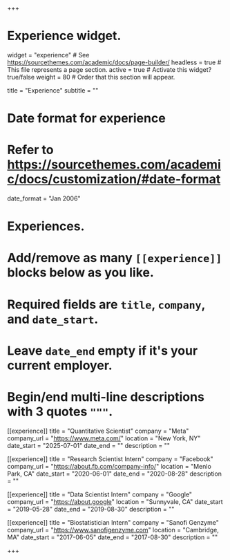 +++
# Experience widget.
widget = "experience"  # See https://sourcethemes.com/academic/docs/page-builder/
headless = true  # This file represents a page section.
active = true  # Activate this widget? true/false
weight = 80  # Order that this section will appear.

title = "Experience"
subtitle = ""

# Date format for experience
#   Refer to https://sourcethemes.com/academic/docs/customization/#date-format
date_format = "Jan 2006"

# Experiences.
#   Add/remove as many `[[experience]]` blocks below as you like.
#   Required fields are `title`, `company`, and `date_start`.
#   Leave `date_end` empty if it's your current employer.
#   Begin/end multi-line descriptions with 3 quotes `"""`.

[[experience]]
  title = "Quantitative Scientist"
  company = "Meta"
  company_url = "https://www.meta.com/"
  location = "New York, NY"
  date_start = "2025-07-01"
  date_end = ""
  description = ""


[[experience]]
  title = "Research Scientist Intern"
  company = "Facebook"
  company_url = "https://about.fb.com/company-info/"
  location = "Menlo Park, CA"
  date_start = "2020-06-01"
  date_end = "2020-08-28"
  description = ""

[[experience]]
  title = "Data Scientist Intern"
  company = "Google"
  company_url = "https://about.google"
  location = "Sunnyvale, CA"
  date_start = "2019-05-28"
  date_end = "2019-08-30"
  description = ""

[[experience]]
  title = "Biostatistician Intern"
  company = "Sanofi Genzyme"
  company_url = "https://www.sanofigenzyme.com"
  location = "Cambridge, MA"
  date_start = "2017-06-05"
  date_end = "2017-08-30"
  description = ""

+++
